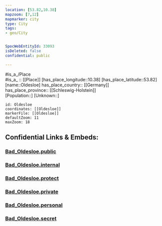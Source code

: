```yaml
---
location: [53.82,10.38] 
mapzoom: [7,12] 
mapmarker: city 
type: City
tags:
- geo/City


SpocWebEntityId: 33093
isDeleted: false
confidential: public

---
```

#is_a_/Place  
#is_a_ :: [[Place]] 
[has_place_longitude::10.38] 
[has_place_latitude::53.82] 
[name::Oldesloe] 
has_place_country:: [[Germany]]  
has_place_province:: [[Schleswig-Holstein]]  
[Population::] 
[Unknown::] 


```leaflet
id: Oldesloe
coordinates: [[Oldesloe]] 
markerFile: [[Oldesloe]] 
defaultZoom: 11 
maxZoom: 18
```


## Confidential Links & Embeds: 

### [Bad_Oldesloe.public](/_public/\Earth\Continent\Europe\Europe~Central\Germany\Germany~West\Schleswig-Holstein\counties~SH\Stormarn\cities~StormarnBad_Oldesloe.public.md) 

### [Bad_Oldesloe.internal](/_internal/\Earth\Continent\Europe\Europe~Central\Germany\Germany~West\Schleswig-Holstein\counties~SH\Stormarn\cities~StormarnBad_Oldesloe.internal.md) 

### [Bad_Oldesloe.protect](/_protect/\Earth\Continent\Europe\Europe~Central\Germany\Germany~West\Schleswig-Holstein\counties~SH\Stormarn\cities~StormarnBad_Oldesloe.protect.md) 

### [Bad_Oldesloe.private](/_private/\Earth\Continent\Europe\Europe~Central\Germany\Germany~West\Schleswig-Holstein\counties~SH\Stormarn\cities~StormarnBad_Oldesloe.private.md) 

### [Bad_Oldesloe.personal](/_personal/\Earth\Continent\Europe\Europe~Central\Germany\Germany~West\Schleswig-Holstein\counties~SH\Stormarn\cities~StormarnBad_Oldesloe.personal.md) 

### [Bad_Oldesloe.secret](/_secret/\Earth\Continent\Europe\Europe~Central\Germany\Germany~West\Schleswig-Holstein\counties~SH\Stormarn\cities~StormarnBad_Oldesloe.secret.md)

